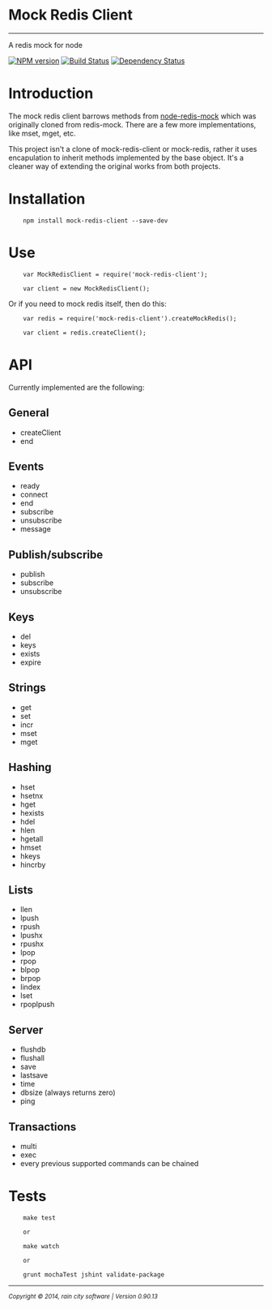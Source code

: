 # Mock Redis Client
- - -

A redis mock for node

[![NPM version](https://badge.fury.io/js/mock-redis-client.svg)](http://badge.fury.io/js/mock-redis-client) [![Build Status](https://travis-ci.org/darrylwest/mock-redis-client.svg?branch=develop)](https://travis-ci.org/darrylwest/mock-redis-client) [![Dependency Status](https://david-dm.org/darrylwest/mock-redis-client.svg)](https://david-dm.org/darrylwest/mock-redis-client)

# Introduction

The mock redis client barrows methods from [node-redis-mock](https://github.com/darrylwest/mock-redis-client) which was originally cloned from redis-mock.  There are a few more implementations, like mset, mget, etc.

This project isn't a clone of mock-redis-client or mock-redis, rather it uses encapulation to inherit methods implemented by the base object.  It's a cleaner way of extending the original works from both projects.

# Installation

~~~
	npm install mock-redis-client --save-dev
~~~

# Use

~~~
	var MockRedisClient = require('mock-redis-client');

    var client = new MockRedisClient();
~~~

Or if you need to mock redis itself, then do this:

~~~
    var redis = require('mock-redis-client').createMockRedis();

    var client = redis.createClient();
~~~

# API

Currently implemented are the following:

## General

* createClient
* end

## Events

* ready
* connect
* end
* subscribe
* unsubscribe
* message

## Publish/subscribe
* publish
* subscribe
* unsubscribe

## Keys
* del
* keys
* exists
* expire

## Strings
* get
* set
* incr
* mset
* mget

## Hashing
* hset
* hsetnx
* hget
* hexists
* hdel
* hlen
* hgetall
* hmset
* hkeys
* hincrby

## Lists
* llen
* lpush
* rpush
* lpushx
* rpushx
* lpop
* rpop
* blpop
* brpop
* lindex
* lset
* rpoplpush

## Server
* flushdb
* flushall
* save
* lastsave
* time
* dbsize (always returns zero)
* ping

## Transactions
* multi
* exec
* every previous supported commands can be chained

# Tests

~~~
    make test

    or

    make watch

    or

    grunt mochaTest jshint validate-package
~~~

- - -
<p><small><em>Copyright © 2014, rain city software | Version 0.90.13</em></small></p>
